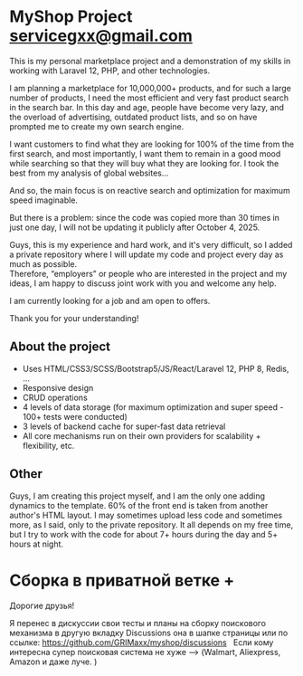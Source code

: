 # MyShop Project servicegxx@gmail.com

This is my personal marketplace project and a demonstration of my skills in working with Laravel 12, PHP, and other technologies.

I am planning a marketplace for 10,000,000+ products, and for such a large number of products, I need the most efficient and very fast product search in the search bar.
In this day and age, people have become very lazy, and the overload of advertising, outdated product lists, and so on have prompted me to create my own search engine.

I want customers to find what they are looking for 100% of the time from the first search, and most importantly, I want them to remain in a good mood while searching so that they will buy what they are looking for.
I took the best from my analysis of global websites...

And so, the main focus is on reactive search and optimization for maximum speed imaginable.

But there is a problem: since the code was copied more than 30 times in just one day, I will not be updating it publicly after October 4, 2025.

Guys, this is my experience and hard work, and it's very difficult, so I added a private repository where I will update my code and project every day as much as possible.  
Therefore, “employers” or people who are interested in the project and my ideas, I am happy to discuss joint work with you and welcome any help.

 I am currently looking for a job and am open to offers.

Thank you for your understanding!


## About the project
- Uses HTML/CSS3/SCSS/Bootstrap5/JS/React/Laravel 12, PHP 8, Redis, ...
- Responsive design
- CRUD operations
- 4 levels of data storage (for maximum optimization and super speed - 100+ tests were conducted)
- 3 levels of backend cache for super-fast data retrieval
- All core mechanisms run  on their own providers for scalability + flexibility, etc.
## Other

Guys, I am creating this project myself, and I am the only one adding dynamics to the template. 60% of the front end is taken from another author's HTML layout.
I may sometimes upload less code and sometimes more, as I said, only to the private repository. 
It all depends on my free time, but I try to work with the code for about 7+ hours during the day and 5+ hours at night. 

# Сборка в приватной ветке +

Дорогие друзья!

Я перенес в дискуссии свои тесты и планы на сборку поискового механизма в другую вкладку Discussions она в шапке страницы или по ссылке: https://github.com/GRIMaxx/myshop/discussions  
Если кому интересна супер поисковая система не хуже --> (Walmart, Aliexpress,  Amazon и даже луче. ) 


